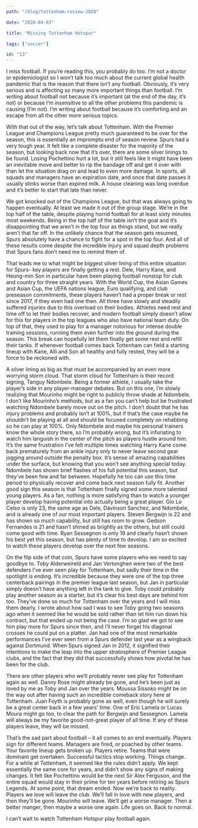 ```yaml
---
path: "/blog/tottenham-review-2020"

date: "2020-04-03"

title: "Missing Tottenham Hotspur"

tags: ["soccer"]

id: "13"
---
```


I miss football. If you’re reading this, you probably do too. I’m not a doctor or epidemiologist so I won’t talk too much about the current global health pandemic that is the reason that there isn’t any football. Obviously, it’s very serious and is affecting so many more important things than football. I’m writing about football not because it’s important (at the end of the day, it’s not) or because I’m insensitive to all the other problems this pandemic is causing (I’m not). I’m writing about football because it’s comforting and an escape from all the other more serious topics.

With that out of the way, let’s talk about Tottenham. With the Premier League and Champions League pretty much guaranteed to be over for the season, this is essentially an impromptu end of season review. Spurs had a very tough year. It felt like a complete disaster for the majority of the season, but looking back now that it’s over, there are some silver linings to be found. Losing Pochettino hurt a lot, but it still feels like it might have been an inevitable move and better to rip the bandage off and get it over with than let the situation drag on and lead to even more damage. In sports, all squads and managers have an expiration date, and once that date passes it usually stinks worse than expired milk. A house cleaning was long overdue and it’s better to start that late than never.

We got knocked out of the Champions League, but that was always going to happen eventually. At least we made it out of the group stage. We’re in the top half of the table, despite playing horrid football for at least sixty minutes most weekends. Being in the top half of the table isn’t the goal and it’s disappointing that we aren’t in the top four as things stand, but we really aren’t that far off. In the unlikely chance that the season gets resumed, Spurs absolutely have a chance to fight for a spot in the top four. And all of these results come despite the incredible injury and squad depth problems that Spurs fans don’t need me to remind them of.

That leads me to what might be biggest silver lining of this entire situation for Spurs- key players are finally getting a rest. Dele, Harry Kane, and Heung-min Son in particular have been playing football nonstop for club and country for three straight years. With the World Cup, the Asian Games and Asian Cup, the UEFA nations league, Euro qualifying, and club preseason commitments, these players haven’t had a proper break or rest since 2017, if they even had one then. All three have slowly and steadily suffered injuries due to this overload on their bodies. Athletes need rest and time off to let their bodies recover, and modern football simply doesn’t allow for this for players in the top leagues who also have national team duty. On top of that, they used to play for a manager notorious for intense double training sessions, running them even further into the ground during the season. This break can hopefully let them finally get some rest and refill their tanks. If whenever football comes back Tottenham can field a starting lineup with Kane, Alli and Son all healthy and fully rested, they will be a force to be reckoned with.

A silver lining as big as that must be accompanied by an even more worrying storm cloud. That storm cloud for Tottenham is their record signing, Tanguy Ndombele. Being a former athlete, I usually take the player’s side in any player-manager debates. But on this one, I’m slowly realizing that Mourinho might be right to publicly throw shade at Ndombele. I don’t like Mourinho’s methods, but as a fan you can’t help but be frustrated watching Ndombele barely move out on the pitch. I don’t doubt that he has injury problems and probably isn’t at 100%, but if that’s the case maybe he shouldn’t be playing at all and should be focused completely on rehabbing so he can play at 100%. Only Ndombele and maybe his personal trainers know the whole story there, so I’m probably wrong, but it’s infuriating to watch him languish in the center of the pitch as players hustle around him. It’s the same frustration I’ve felt multiple times watching Harry Kane come back prematurely from an ankle injury only to never leave second gear jogging around outside the penalty box. It’s sense of amazing capabilities under the surface, but knowing that you won’t see anything special today. Ndombele has shown brief flashes of his full potential this season, but they’ve been few and far between. Hopefully he too can use this time period to physically recover and come back next season fully fit.
Another good sign this season is that Tottenham finally signed some more talented young players. As a fan, nothing is more satisfying than to watch a younger player develop having potential into actually being a great player. Gio Lo Celso is only 23, the same age as Dele, Dávinson Sanchez, and Ndombele, and is already one of our most important players. Steven Bergwijn is 22 and has shown so much capability, but still has room to grow. Gedson Fernandes is 21 and hasn’t shined as brightly as the others, but still could come good with time. Ryan Sessegnon is only 19 and clearly hasn’t shown his best yet this season, but has plenty of time to develop. I am so excited to watch these players develop over the next few seasons.

On the flip side of that coin, Spurs have some players who we need to say goodbye to. Toby Alderweireld and Jan Vertonghen were two of the best defenders I’ve ever seen play for Tottenham, but sadly their time in the spotlight is ending. It’s incredible because they were one of the top three centerback pairings in the premier league last season, but Jan in particular simply doesn’t have anything left in the tank to give. Toby could probably play another season as a starter, but it’s clear his best days are behind him too. They’ve done so much for Tottenham over the years and I will miss them dearly. I wrote about how sad I was to see Toby going two seasons ago when it seemed like he would be sold rather than let him run down his contract, but that ended up not being the case. I’m so glad we got to see him play more for Spurs since then, and I’ll never forget his diagonal crosses he could put on a platter. Jan had one of the most remarkable performances I’ve ever seen from a Spurs defender last year as a wingback against Dortmund. When Spurs signed Jan in 2012, it signified their intentions to make the leap into the upper stratosphere of Premier League clubs, and the fact that they did that successfully shows how pivotal he has been for the club.

There are other players who we’ll probably never see play for Tottenham again as well. Danny Rose might already be gone, and he’s been just as loved by me as Toby and Jan over the years. Moussa Sissoko might be on the way out after having such an incredible comeback story here at Tottenham. Juan Foyth is probably gone as well, even though he will surely be a great center back in a few years’ time. One of Eric Lamela or Lucas Moura might go too, to clear the path for Bergwijn and Sessegnon. Lamela will always be my favorite good-not-great player of all time. If any of these players leave, they will be missed.

That’s the sad part about football – it all comes to an end eventually. Players sign for different teams. Managers are fired, or poached by other teams. Your favorite lineup gets broken up. Players retire. Teams that were dominant get overtaken. Successful tactics stop working. Things change. For a while at Tottenham, it seemed like the rules didn’t apply. We kept essentially the same core for years, and didn’t show any signs of making changes. It felt like Pochettino would be the next Sir Alex Ferguson, and the entire squad would stay in their prime for ten years before retiring as Spurs Legends. At some point, that dream ended. Now we’re back to reality. Players we love will leave the club. We’ll fall in love with new players, and then they’ll be gone. Mourinho will leave. We’ll get a worse manager. Then a better manger, then maybe a worse one again. Life goes on. Back to normal.

I can’t wait to watch Tottenham Hotspur play football again.
